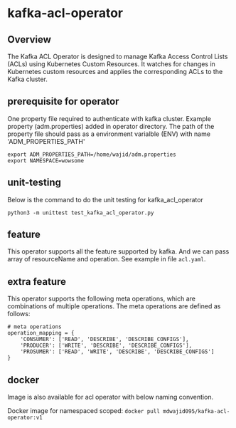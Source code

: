 # kafka-acl-operator

## Overview

The Kafka ACL Operator is designed to manage Kafka Access Control Lists (ACLs) using Kubernetes Custom Resources. It watches for changes in Kubernetes custom resources and applies the corresponding ACLs to the Kafka cluster.

## prerequisite for operator
One property file required to authenticate with kafka cluster. Example property (adm.properties) added in operator directory.
The path of the property file should pass as a environment varialble (ENV) with name 'ADM_PROPERTIES_PATH'
```
export ADM_PROPERTIES_PATH=/home/wajid/adm.properties
export NAMESPACE=wowsome
```

## unit-testing
Below is the command to do the unit testing for kafka_acl_operator

`python3 -m unittest test_kafka_acl_operator.py`

## feature
This operator supports all the feature supported by kafka. And we can pass array of resourceName and operation. See example in file `acl.yaml`.

## extra feature
This operator supports the following meta operations, which are combinations of multiple operations. The meta operations are defined as follows:
```
# meta operations
operation_mapping = {
    'CONSUMER': ['READ', 'DESCRIBE', 'DESCRIBE_CONFIGS'],
    'PRODUCER': ['WRITE', 'DESCRIBE', 'DESCRIBE_CONFIGS'],
    'PROSUMER': ['READ', 'WRITE', 'DESCRIBE', 'DESCRIBE_CONFIGS']
}
```

## docker
Image is also available for acl operator with below naming convention.

Docker image for namespaced scoped: `docker pull mdwajid095/kafka-acl-operator:v1`

